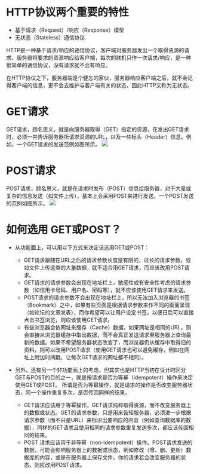 # HTTP协议两个重要的特性
* 基于请求（Request）/响应（Response）模型
* 无状态（Stateless）通信协议

HTTP是一种基于请求/响应的通信协议，客户端对服务器发出一个取得资源的请求，服务器将要求的资源响应给客户端，每次的联机只作一次请求/响应，是一种很简单的通信协议，没有请求就不会有响应。

在HTTP协议之下，服务器端是个健忘的家伙，服务器响应客户端之后，就不会记得客户端的信息，更不会去维护与客户端有关的状态，因此HTTP又称为无状态。

# GET请求
GET请求，顾名思义，就是向服务器取得（GET）指定的资源，在发出GET请求时，必须一并告诉服务器所请求资源的URL，以及一些标头（Header）信息。例如，一个GET请求的发送范例如图所示。
![](../../../images/GET请求.jpg)
# POST请求
POST请求，顾名思义，就是在请求时发布（POST）信息给服务器，对于大量或复杂的信息发送（如文件上传），基本上会采用POST来进行发送。一个POST发送的范例如图所示。
![](../../../images/POST请求.jpg)

# 如何选用 GET或POST？
* 从功能面上，可以用以下方式来决定该选用GET或POST：
  
  * GET请求跟随在URL之后的请求参数长度是有限的，过长的请求参数，或如文件上传这类的大量数据，就不适合用GET请求，而应该改用POST请求。
  * GET请求的请求参数会出现在地址栏上，敏感性或有安全性考虑的请求参数（如信用卡号码、用户名、密码等），就不应该使用GET请求来发送。
  * POST请求的请求参数不会出现在地址栏上，所以无法加入浏览器的书签（Bookmark）之中，如果有些页面是根据请求参数来作不同的画面呈现（如论坛的文章发表），而你希望可以让用户设定书签，以便日后可以直接点击书签浏览，则应该使用GET请求。
  * 有些浏览器会依网址来缓存（Cache）数据，如果网址是相同的URL，则会直接从浏览器缓存中取出数据，而不会真正发送请求至服务器上查询最新的数据。如果不希望服务器状态改变了，而浏览器仍从缓存中取得旧的资料，则可以改用POST请求（使用GET请求也可以避免缓存，例如在网址上附加时间戳，让每次GET请求的网址都不相同）。
  

* 另外，还有另一个非功能面上的考虑，但其实也是HTTP当初在设计时区分GET与POST的目的之一，就是按请求是否为等幂（idempotent）操作来决定使用GET或POST。
所谓是否为等幂操作，就是请求的操作是否改变服务器状态，同一个操作重复多次，是否传回同样的结果。

  * GET请求应该用于等幂操作。GET请求纯粹取得资源，而不改变服务器上的数据或状态。GET的请求参数，只是用来告知服务器，必须进一步根据请求参数（而不只是URL）来标识出要响应的内容（例如查询数据库的数据），同样的GET请求且使用相同的请求参数重复发送多次，都应该传回相同的结果。
  * POST 请求应该用于非等幂（non-idempotent）操作。POST请求发送的数据，可能会影响服务器上的数据或状态，例如修改（增、删、更新）数据库的内容，或是在服务器上保存文件。你的请求若会改变服务器的状态，则应改用POST请求。